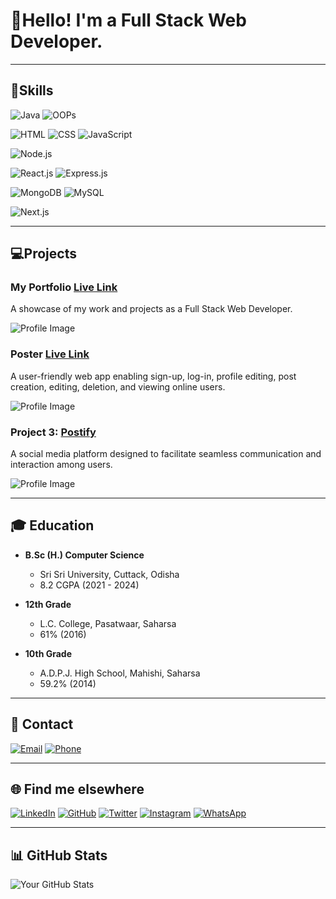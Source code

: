 # 👤Hello! I'm a Full Stack Web Developer.

---


## 🎁Skills

![Java](https://img.shields.io/badge/Java-Intermediate-blue)
![OOPs](https://img.shields.io/badge/Java-Intermediate-black)

![HTML](https://img.shields.io/badge/HTML-Intermediate-red)
![CSS](https://img.shields.io/badge/CSS-Intermediate-blue)
![JavaScript](https://img.shields.io/badge/JavaScript-Intermediate-yellow)

![Node.js](https://img.shields.io/badge/Node.js-Intermediate-green)

![React.js](https://img.shields.io/badge/React.js-Intermediate-blue)
![Express.js](https://img.shields.io/badge/Express.js-Intermediate-white)

![MongoDB](https://img.shields.io/badge/MongoDB-Intermediate-green)
![MySQL](https://img.shields.io/badge/MySQL-Intermediate-white)

![Next.js](https://img.shields.io/badge/Next.js-Intermediate-black)

---


## 💻Projects

### My Portfolio  [Live Link](https://princethakur1999.github.io/prince/)

A showcase of my work and projects as a Full Stack Web Developer.

![Profile Image](https://res.cloudinary.com/dsrz6p2su/image/upload/v1708762966/Prince/Screenshot_2024-02-24_135018_vsiunq.png)



### Poster [Live Link](https://poster-prince.vercel.app/)

A user-friendly web app enabling sign-up, log-in, profile editing, post creation, editing, deletion, and viewing online users.

![Profile Image](https://res.cloudinary.com/dsrz6p2su/image/upload/v1708763369/Prince/Screenshot_2024-02-24_135804_abckqq.png)



### Project 3: [Postify](link-to-formify)
A social media platform designed to facilitate seamless communication and interaction among users.

![Profile Image](https://img.freepik.com/free-vector/red-grunge-style-coming-soon-design_1017-26691.jpg)

---



## 🎓 Education

- **B.Sc (H.) Computer Science**
  - Sri Sri University, Cuttack, Odisha
  - 8.2 CGPA (2021 - 2024)

- **12th Grade**
  - L.C. College, Pasatwaar, Saharsa
  - 61% (2016)

- **10th Grade**
  - A.D.P.J. High School, Mahishi, Saharsa
  - 59.2% (2014)

---



## 📧 Contact

[![Email](https://img.shields.io/badge/Email-prince.setu1999%40gmail.com-red?style=for-the-badge&logo=gmail)](mailto:prince.setu1999@gmail.com)
[![Phone](https://img.shields.io/badge/Phone-%2B91%206202178657-blue?style=for-the-badge&logo=phone)](tel:+916202178657)

---


## 🌐 Find me elsewhere

[![LinkedIn](https://img.shields.io/badge/LinkedIn-Connect-blue)](https://www.linkedin.com/in/princethakur1999/)
[![GitHub](https://img.shields.io/badge/GitHub-Follow-lightgrey)](https://github.com/princethakur1999/)
[![Twitter](https://img.shields.io/badge/Twitter-Follow-1DA1F2)](https://twitter.com/setu13)
[![Instagram](https://img.shields.io/badge/Instagram-Follow-E4405F)](https://www.instagram.com/setu__13/)
[![WhatsApp](https://img.shields.io/badge/WhatsApp-Chat-25D366)](https://wa.me/6202178657)

---



## 📊 GitHub Stats

![Your GitHub Stats](https://github-readme-stats.vercel.app/api?username=princethakur1999&show_icons=true&theme=radical)
